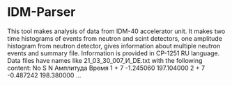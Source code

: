 # IDM-Parser
This tool makes analysis of data from IDM-40 accelerator unit.
It makes two time histograms of events from neutron and scint detectors,
one amplitude histogram from neutron detector,
gives information about multiple neutron events and summary file.
Information is provided in CP-1251 RU language.
Data files have names like 21_03_30_007_И_DE.txt 
with the following content:
No S	N	Амплитуда	Время
1	+	7	-1.245060	197.104000
2	+	7	-0.487242	198.380000
...
